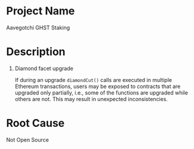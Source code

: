 # Project Name
Aavegotchi GHST Staking

# Description
1. Diamond facet upgrade
    
    If during an upgrade `diamondCut()` calls are executed in multiple Ethereum transactions, users may be exposed to contracts that are upgraded only partially, i.e., some of the functions are upgraded while others are not. This may result in unexpected inconsistencies.

# Root Cause
Not Open Source